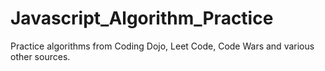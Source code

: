 # Javascript_Algorithm_Practice
Practice algorithms from Coding Dojo, Leet Code, Code Wars and various other sources.
